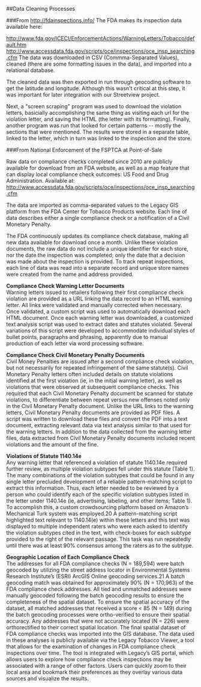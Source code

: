 ##Data Cleaning Processes

###From http://fdainspections.info/
The FDA makes its inspection data available here:

http://www.fda.gov/ICECI/EnforcementActions/WarningLetters/Tobacco/default.htm
http://www.accessdata.fda.gov/scripts/oce/inspections/oce_insp_searching.cfm
The data was downloaded in CSV (Commma-Separated Values), cleaned (there are some formatting issues in the data), and imported into a relational database.

The cleaned data was then exported in run through geocoding software to get the latitude and longitude. Although this wasn't critical at this step, it was important for later integration with our Streetview project.

Next, a "screen scraping" program was used to download the violation letters, basicially accomplishing the same thing as visiting each url for the violation letter, and saving the HTML (the letter with its formatting). Finally, another program was run that looked for certain patterns -- mostly the sections that were mentioned. The results were stored in a separate table, linked to the letter, which in turn was linked to the inspection and the store.

###From National Enforcement of the FSPTCA at Point-of-Sale

Raw data on compliance checks completed since 2010 are publicly available for download from an FDA website, as well as a map
feature that can display local compliance check outcomes: US Food and Drug Administration.  Available at: http://www.accessdata.fda.gov/scripts/oce/inspections/oce_insp_searching.cfm

The data are imported as comma-separated values to the Legacy GIS platform from the FDA Center for Tobacco Products website. Each line of data describes either a single compliance check or a notification of a Civil Monetary Penalty.

The FDA continuously updates its compliance check database, making all new data available for download once a month.
Unlike these violation documents, the raw data do not include a unique identifier for each store, nor the date the inspection was completed; only the date that a decision was made about the inspection is provided. To track repeat inspections, each line of data was read into a separate record and unique store names were created from the name and address provided.

**Compliance Check Warning Letter Documents**  
Warning letters issued to retailers following their
first compliance check violation are provided as a
URL linking the data record to an HTML warning
letter. All links were validated and manually corrected
when necessary. Once validated, a custom script
was used to automatically download each HTML
document. Once each warning letter was downloaded,
a customized text analysis script was used
to extract dates and statutes violated. Several variations
of this script were developed to accommodate
individual styles of bullet points, paragraphs and
phrasing, apparently due to manual production of
each letter via word processing software.

**Compliance Check Civil Monetary Penalty Documents**    
Civil Money Penalties are issued after a second
compliance check violation, but not necessarily for
repeated infringement of the same statute(s). Civil
Monetary Penalty letters often included details on
statute violations identified at the first violation
(ie, in the initial warning letter), as well as violations
that were observed at subsequent compliance
checks. This required that each Civil Monetary
Penalty document be scanned for statute violations,
to differentiate between repeat versus new offenses noted only in the Civil Monetary Penalty document.
Unlike the URL links to the warning letters,
Civil Monetary Penalty documents are provided as
PDF files. A script was written to download these
files and convert the PDF into a text document,
extracting relevant data via text analysis similar to
that used for the warning letters. In addition to the
data collected from the warning letter files, data extracted
from Civil Monetary Penalty documents included
recent violations and the amount of the fine.

**Violations of Statute 1140.14e**  
Any warning letter that referenced a violation of
statute 1140.14e required further review, as multiple
violation subtypes fell under this statute (Table
1). The many combinations of the violation subtypes
that could be found in any single letter precluded
development of a reliable pattern-matching
script to extract this information. Thus, each letter
needed to be reviewed by a person who could identify
each of the specific violation subtypes listed in
the letter under 1140.14e (ie, advertising, labeling,
and other items; Table 1). To accomplish this, a
custom crowdsourcing platform based on Amazon’s
Mechanical Turk system was employed.20 A
pattern-matching script highlighted text relevant
to 1140.14(e) within these letters and this text
was displayed to multiple independent raters who
were each asked to identify the violation subtypes
cited in the text, with check-boxes for each subtype
provided to the right of the relevant passage. This
task was run repeatedly until there was at least 90%
consensus among the raters as to the subtype.

**Geographic Location of Each Compliance Check**  
The addresses for all FDA compliance checks (N
= 189,594) were batch geocoded by utilizing the
street address locator in Environmental Systems
Research Institute’s (ESRI) ArcGIS Online geocoding
services.21 A batch geocoding match was obtained
for approximately 90% (N = 170,963) of
the FDA compliance check addresses. All tied and
unmatched addresses were manually geocoded following
the batch geocoding results to ensure the
completeness of the spatial dataset. To ensure the
spatial accuracy of the dataset, all matched addresses
that received a score < 85 (N = 149) during
the batch geocoding processes were ortho-verified
to ensure their spatial accuracy. Any addresses that
were not accurately located (N = 226) were orthorectified
to their correct spatial location. The final
spatial dataset of FDA compliance checks was imported
into the GIS database.
The data used in these analyses is publicly available
via the Legacy Tobacco Viewer, a tool that
allows for the examination of changes in FDA
compliance check inspections over time. The tool
is integrated with Legacy’s GIS portal, which allows
users to explore how compliance check inspections
may be associated with a range of other factors. Users
can quickly zoom to their local area and bookmark
their preferences as they overlay various data
sources and visualize the results.
